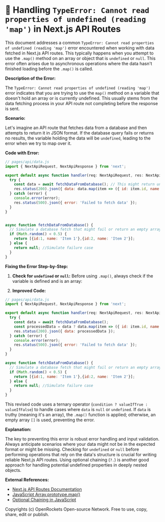 # 🐞 Handling `TypeError: Cannot read properties of undefined (reading 'map')` in Next.js API Routes


This document addresses a common `TypeError: Cannot read properties of undefined (reading 'map')` error encountered when working with data fetched in Next.js API routes. This typically happens when you attempt to use the `.map()` method on an array or object that is `undefined` or `null`.  This error often arises due to asynchronous operations where the data hasn't finished loading before the `.map()` is called.

**Description of the Error:**

The `TypeError: Cannot read properties of undefined (reading 'map')` error indicates that you are trying to use the `map()` method on a variable that doesn't hold an array or is currently undefined.  This usually stems from the data fetching process in your API route not completing before the response is sent.

**Scenario:**

Let's imagine an API route that fetches data from a database and then attempts to return it in JSON format.  If the database query fails or returns no results, the variable holding the data will be `undefined`, leading to the error when we try to map over it.


**Code with Error:**

```javascript
// pages/api/data.js
import { NextApiRequest, NextApiResponse } from 'next';

export default async function handler(req: NextApiRequest, res: NextApiResponse) {
  try {
    const data = await fetchDataFromDatabase(); // This might return undefined or null
    res.status(200).json({ data: data.map(item => ({ id: item.id, name: item.name })) }); // Error here if data is undefined
  } catch (error) {
    console.error(error);
    res.status(500).json({ error: 'Failed to fetch data' });
  }
}


async function fetchDataFromDatabase() {
  // Simulate a database fetch that might fail or return an empty array
  if (Math.random() < 0.5) {
    return [{id:1, name: 'Item 1'},{id:2, name: 'Item 2'}];
  } else {
    return null; //Simulate failure case
  }
}
```

**Fixing the Error Step-by-Step:**

1. **Check for `undefined` or `null`:** Before using `.map()`, always check if the variable is defined and is an array:

2. **Improved Code:**

```javascript
// pages/api/data.js
import { NextApiRequest, NextApiResponse } from 'next';

export default async function handler(req: NextApiRequest, res: NextApiResponse) {
  try {
    const data = await fetchDataFromDatabase();
    const processedData = data ? data.map(item => ({ id: item.id, name: item.name })) : []; //Handle null or undefined
    res.status(200).json({ data: processedData });
  } catch (error) {
    console.error(error);
    res.status(500).json({ error: 'Failed to fetch data' });
  }
}

async function fetchDataFromDatabase() {
  // Simulate a database fetch that might fail or return an empty array
  if (Math.random() < 0.5) {
    return [{id:1, name: 'Item 1'},{id:2, name: 'Item 2'}];
  } else {
    return null; //Simulate failure case
  }
}
```

This revised code uses a ternary operator (`condition ? valueIfTrue : valueIfFalse`) to handle cases where `data` is `null` or `undefined`.  If `data` is truthy (meaning it's an array), the `.map()` function is applied; otherwise, an empty array `[]` is used, preventing the error.


**Explanation:**

The key to preventing this error is robust error handling and input validation.  Always anticipate scenarios where your data might not be in the expected format or might be missing.  Checking for `undefined` or `null` before performing operations that rely on the data's structure is crucial for writing reliable Next.js API routes.  Using optional chaining (`?.`) is another good approach for handling potential undefined properties in deeply nested objects.


**External References:**

* [Next.js API Routes Documentation](https://nextjs.org/docs/api-routes/introduction)
* [JavaScript Array.prototype.map()](https://developer.mozilla.org/en-US/docs/Web/JavaScript/Reference/Global_Objects/Array/map)
* [Optional Chaining in JavaScript](https://developer.mozilla.org/en-US/docs/Web/JavaScript/Reference/Operators/Optional_chaining)


Copyrights (c) OpenRockets Open-source Network. Free to use, copy, share, edit or publish.

